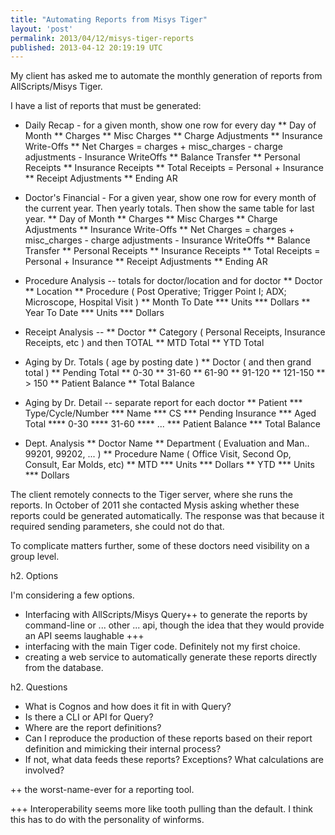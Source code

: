 ```yaml
---
title: "Automating Reports from Misys Tiger"
layout: 'post'
permalink: 2013/04/12/misys-tiger-reports
published: 2013-04-12 20:19:19 UTC
---
```

My client has asked me to automate the monthly generation of reports from AllScripts/Misys Tiger.

I have a list of reports that must be generated:

* Daily Recap - for a given month, show one row for every day
** Day of Month
** Charges
** Misc Charges
** Charge Adjustments
** Insurance Write-Offs
** Net Charges = charges + misc_charges - charge adjustments - Insurance WriteOffs
** Balance Transfer
** Personal Receipts
** Insurance Receipts
** Total Receipts = Personal + Insurance
** Receipt Adjustments
** Ending AR

* Doctor's Financial - For a given year, show one row for every month of the current year. Then yearly totals. Then show the same table for last year. 
** Day of Month
** Charges
** Misc Charges
** Charge Adjustments
** Insurance Write-Offs
** Net Charges = charges + misc_charges - charge adjustments - Insurance WriteOffs
** Balance Transfer
** Personal Receipts
** Insurance Receipts
** Total Receipts = Personal + Insurance
** Receipt Adjustments
** Ending AR

* Procedure Analysis -- totals for doctor/location and for doctor
** Doctor
** Location
** Procedure ( Post Operative; Trigger Point I; ADX; Microscope, Hospital Visit )
** Month To Date
*** Units
*** Dollars
** Year To Date
*** Units
*** Dollars

* Receipt Analysis -- 
** Doctor
** Category ( Personal Receipts, Insurance Receipts, etc ) and then TOTAL
** MTD Total
** YTD Total

* Aging by Dr. Totals ( age  by posting date )
** Doctor ( and then grand total )
** Pending Total
** 0-30
** 31-60
** 61-90
** 91-120
** 121-150
** &gt; 150
** Patient Balance
** Total Balance


* Aging by Dr. Detail -- separate report for each doctor
** Patient
*** Type/Cycle/Number
*** Name
*** CS
*** Pending Insurance
*** Aged Total
**** 0-30
**** 31-60
**** ...
*** Patient Balance
*** Total Balance

* Dept. Analysis
** Doctor Name
** Department ( Evaluation and Man.. 99201, 99202, ... )
** Procedure Name ( Office Visit, Second Op, Consult, Ear Molds, etc)
** MTD
*** Units
*** Dollars
** YTD
*** Units
*** Dollars


The client remotely connects to the Tiger server, where she runs the reports. In October of 2011 she contacted Mysis asking whether these reports could be generated automatically. The response was that because it required sending parameters, she could not do that.

To complicate matters further, some of these doctors need visibility on a group level.

h2. Options

I'm considering a few options.

* Interfacing with AllScripts/Misys Query++ to generate the reports by command-line or ... other ... api, though the idea that they would provide an API seems laughable +++
* interfacing with the main Tiger code. Definitely not my first choice.
* creating a web service to automatically generate these reports directly from the database.

h2. Questions

* What is Cognos and how does it fit in with Query?
* Is there a CLI or API for Query?
* Where are the report definitions?
* Can I reproduce the production of these reports based on their report definition and mimicking their internal process?
* If not, what data feeds these reports? Exceptions? What calculations are involved?

++ the worst-name-ever for a reporting tool.

+++ Interoperability seems more like tooth pulling than the default. I think this has to do with the personality of winforms.


